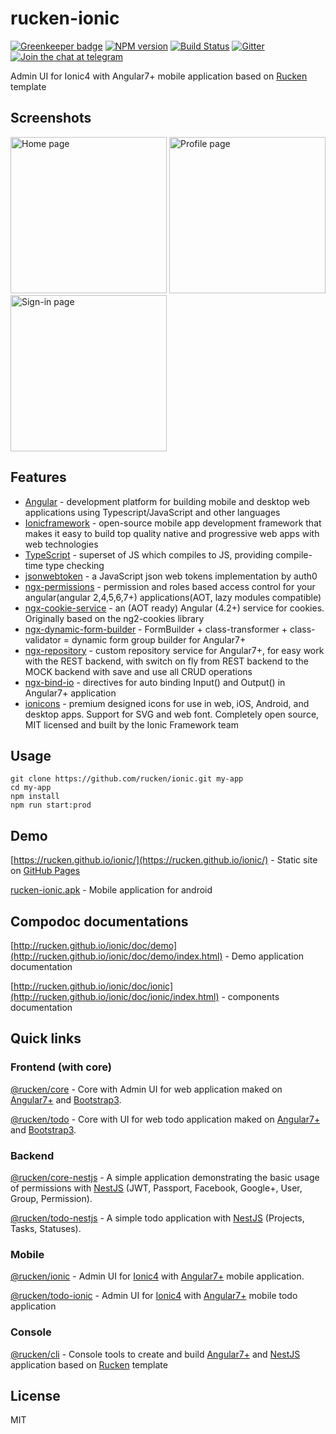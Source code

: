 # rucken-ionic

[![Greenkeeper badge](https://badges.greenkeeper.io/rucken/ionic.svg)](https://greenkeeper.io/)
[![NPM version][npm-image]][npm-url]
[![Build Status][travis-image]][travis-url]
[![Gitter][gitter-image]][gitter-url]
[![Join the chat at telegram][telegram-image]][telegram-url]

Admin UI for Ionic4 with Angular7+ mobile application based on [Rucken](https://github.com/rucken) template

## Screenshots
<p>
  <img src="https://rucken.io/assets/rucken-core/ionic/rucken-ionic-home-page.png" width="250" title="Home page">
  <img src="https://rucken.io/assets/rucken-core/ionic/rucken-ionic-profile-page.png" width="250" title="Profile page">
  <img src="https://rucken.io/assets/rucken-core/ionic/rucken-ionic-sign-in.png" width="250" title="Sign-in page">
</p>

## Features

- [Angular](https://angular.io/) - development platform for building mobile and desktop web applications using Typescript/JavaScript and other languages
- [Ionicframework](https://ionicframework.com/) - open-source mobile app development framework that makes it easy to build top quality native and progressive web apps with web technologies
- [TypeScript](https://github.com/Microsoft/TypeScript) - superset of JS which compiles to JS, providing compile-time type checking
- [jsonwebtoken](https://github.com/auth0/node-jsonwebtoken) - a JavaScript json web tokens implementation by auth0
- [ngx-permissions](https://www.npmjs.com/package/ngx-permissions) - permission and roles based access control for your angular(angular 2,4,5,6,7+) applications(AOT, lazy modules compatible)
- [ngx-cookie-service](https://www.npmjs.com/package/ngx-cookie-service) - an (AOT ready) Angular (4.2+) service for cookies. Originally based on the ng2-cookies library
- [ngx-dynamic-form-builder](https://www.npmjs.com/package/ngx-dynamic-form-builder) - FormBuilder + class-transformer + class-validator = dynamic form group builder for Angular7+
- [ngx-repository](https://www.npmjs.com/package/ngx-repository) - custom repository service for Angular7+, for easy work with the REST backend, with switch on fly from REST backend to the MOCK backend with save and use all CRUD operations
- [ngx-bind-io](https://www.npmjs.com/package/ngx-bind-io) - directives for auto binding Input() and Output() in Angular7+ application
- [ionicons](https://ionicons.com/) - premium designed icons for use in web, iOS, Android, and desktop apps. Support for SVG and web font. Completely open source, MIT licensed and built by the Ionic Framework team

## Usage

```
git clone https://github.com/rucken/ionic.git my-app
cd my-app
npm install
npm run start:prod
```

## Demo

[https://rucken.github.io/ionic/](https://rucken.github.io/ionic/) - Static site on [GitHub Pages](https://pages.github.com/)

[rucken-ionic.apk](https://rucken.github.io/ionic/rucken-ionic.apk) - Mobile application for android

## Compodoc documentations

[http://rucken.github.io/ionic/doc/demo](http://rucken.github.io/ionic/doc/demo/index.html) - Demo application documentation

[http://rucken.github.io/ionic/doc/ionic](http://rucken.github.io/ionic/doc/ionic/index.html) - components documentation

## Quick links

### Frontend (with core)
[@rucken/core](https://github.com/rucken/core) - Core with Admin UI for web application maked on [Angular7+](https://angular.io) and [Bootstrap3](https://valor-software.com/ngx-bootstrap/).

[@rucken/todo](https://github.com/rucken/todo) - Core with UI for web todo application maked on [Angular7+](https://angular.io) and [Bootstrap3](https://valor-software.com/ngx-bootstrap/).

### Backend
[@rucken/core-nestjs](https://github.com/rucken/core-nestjs) - A simple application demonstrating the basic usage of permissions with [NestJS](https://nestjs.com/) (JWT, Passport, Facebook, Google+, User, Group, Permission).

[@rucken/todo-nestjs](https://github.com/rucken/todo-nestjs) - A simple todo application with [NestJS](https://nestjs.com/) (Projects, Tasks, Statuses).

### Mobile

[@rucken/ionic](https://github.com/rucken/ionic) - Admin UI for [Ionic4](https://beta.ionicframework.com) with [Angular7+](https://angular.io) mobile application.

[@rucken/todo-ionic](https://github.com/rucken/todo-ionic) - Admin UI for [Ionic4](https://beta.ionicframework.com) with [Angular7+](https://angular.io) mobile todo application

### Console

[@rucken/cli](https://github.com/rucken/cli) - Console tools to create and build [Angular7+](https://angular.io/) and [NestJS](https://nestjs.com/) application based on [Rucken](https://github.com/rucken) template

## License

MIT

[travis-image]: https://travis-ci.org/rucken/ionic.svg?branch=master
[travis-url]: https://travis-ci.org/rucken/ionic
[gitter-image]: https://img.shields.io/gitter/room/rucken/ionic.js.svg
[gitter-url]: https://gitter.im/rucken/ionic
[npm-image]: https://badge.fury.io/js/%40rucken%2Fionic.svg
[npm-url]: https://npmjs.org/package/@rucken/ionic
[dependencies-image]: https://david-dm.org/rucken/ionic/status.svg
[dependencies-url]: https://david-dm.org/rucken/ionic
[telegram-image]: https://img.shields.io/badge/chat-telegram-blue.svg?maxAge=2592000
[telegram-url]: https://t.me/rucken

